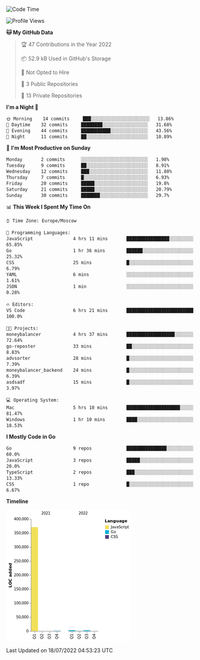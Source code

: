 <!--START_SECTION:waka-->
![Code Time](http://img.shields.io/badge/Code%20Time-374%20hrs%2017%20mins-blue)

![Profile Views](http://img.shields.io/badge/Profile%20Views-0-blue)

**🐱 My GitHub Data** 

> 🏆 47 Contributions in the Year 2022
 > 
> 📦 52.9 kB Used in GitHub's Storage 
 > 
> 🚫 Not Opted to Hire
 > 
> 📜 3 Public Repositories 
 > 
> 🔑 13 Private Repositories  
 > 
**I'm a Night 🦉** 

```text
🌞 Morning    14 commits     ███░░░░░░░░░░░░░░░░░░░░░░   13.86% 
🌆 Daytime    32 commits     ████████░░░░░░░░░░░░░░░░░   31.68% 
🌃 Evening    44 commits     ███████████░░░░░░░░░░░░░░   43.56% 
🌙 Night      11 commits     ██░░░░░░░░░░░░░░░░░░░░░░░   10.89%

```
📅 **I'm Most Productive on Sunday** 

```text
Monday       2 commits      ░░░░░░░░░░░░░░░░░░░░░░░░░   1.98% 
Tuesday      9 commits      ██░░░░░░░░░░░░░░░░░░░░░░░   8.91% 
Wednesday    12 commits     ███░░░░░░░░░░░░░░░░░░░░░░   11.88% 
Thursday     7 commits      █░░░░░░░░░░░░░░░░░░░░░░░░   6.93% 
Friday       20 commits     █████░░░░░░░░░░░░░░░░░░░░   19.8% 
Saturday     21 commits     █████░░░░░░░░░░░░░░░░░░░░   20.79% 
Sunday       30 commits     ███████░░░░░░░░░░░░░░░░░░   29.7%

```


📊 **This Week I Spent My Time On** 

```text
⌚︎ Time Zone: Europe/Moscow

💬 Programming Languages: 
JavaScript               4 hrs 11 mins       ████████████████░░░░░░░░░   65.85% 
Go                       1 hr 36 mins        ██████░░░░░░░░░░░░░░░░░░░   25.32% 
CSS                      25 mins             █░░░░░░░░░░░░░░░░░░░░░░░░   6.79% 
YAML                     6 mins              ░░░░░░░░░░░░░░░░░░░░░░░░░   1.61% 
JSON                     1 min               ░░░░░░░░░░░░░░░░░░░░░░░░░   0.28%

🔥 Editors: 
VS Code                  6 hrs 21 mins       █████████████████████████   100.0%

🐱‍💻 Projects: 
moneybalancer            4 hrs 37 mins       ██████████████████░░░░░░░   72.64% 
go-reposter              33 mins             ██░░░░░░░░░░░░░░░░░░░░░░░   8.83% 
advsorter                28 mins             █░░░░░░░░░░░░░░░░░░░░░░░░   7.39% 
moneybalancer_backend    24 mins             █░░░░░░░░░░░░░░░░░░░░░░░░   6.39% 
asdsadf                  15 mins             █░░░░░░░░░░░░░░░░░░░░░░░░   3.97%

💻 Operating System: 
Mac                      5 hrs 10 mins       ████████████████████░░░░░   81.47% 
Windows                  1 hr 10 mins        ████░░░░░░░░░░░░░░░░░░░░░   18.53%

```

**I Mostly Code in Go** 

```text
Go                       9 repos             ███████████████░░░░░░░░░░   60.0% 
JavaScript               3 repos             █████░░░░░░░░░░░░░░░░░░░░   20.0% 
TypeScript               2 repos             ███░░░░░░░░░░░░░░░░░░░░░░   13.33% 
CSS                      1 repo              █░░░░░░░░░░░░░░░░░░░░░░░░   6.67%

```


**Timeline**

![Chart not found](https://raw.githubusercontent.com/jeezft/jeezft/main/charts/bar_graph.png) 


 Last Updated on 18/07/2022 04:53:23 UTC
<!--END_SECTION:waka-->

